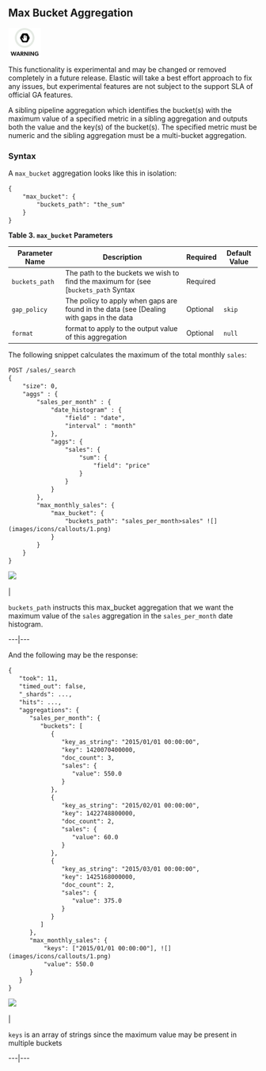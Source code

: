 ## Max Bucket Aggregation

![Warning](images/icons/warning.png)

This functionality is experimental and may be changed or removed completely in a future release. Elastic will take a best effort approach to fix any issues, but experimental features are not subject to the support SLA of official GA features.

A sibling pipeline aggregation which identifies the bucket(s) with the maximum value of a specified metric in a sibling aggregation and outputs both the value and the key(s) of the bucket(s). The specified metric must be numeric and the sibling aggregation must be a multi-bucket aggregation.

### Syntax

A `max_bucket` aggregation looks like this in isolation:
    
    
    {
        "max_bucket": {
            "buckets_path": "the_sum"
        }
    }

 **Table 3. `max_bucket` Parameters**
 
Parameter Name| Description| Required| Default Value    
---|---|---|---    
`buckets_path`| The path to the buckets we wish to find the maximum for (see [`buckets_path` Syntax| Required|     
`gap_policy`| The policy to apply when gaps are found in the data (see [Dealing with gaps in the data| Optional| `skip`    
`format`| format to apply to the output value of this aggregation| Optional| `null`  
  
  


The following snippet calculates the maximum of the total monthly `sales`:
    
    
    POST /sales/_search
    {
        "size": 0,
        "aggs" : {
            "sales_per_month" : {
                "date_histogram" : {
                    "field" : "date",
                    "interval" : "month"
                },
                "aggs": {
                    "sales": {
                        "sum": {
                            "field": "price"
                        }
                    }
                }
            },
            "max_monthly_sales": {
                "max_bucket": {
                    "buckets_path": "sales_per_month>sales" ![](images/icons/callouts/1.png)
                }
            }
        }
    }

![](images/icons/callouts/1.png)

| 

`buckets_path` instructs this max_bucket aggregation that we want the maximum value of the `sales` aggregation in the `sales_per_month` date histogram.   
  
---|---  
  
And the following may be the response:
    
    
    {
       "took": 11,
       "timed_out": false,
       "_shards": ...,
       "hits": ...,
       "aggregations": {
          "sales_per_month": {
             "buckets": [
                {
                   "key_as_string": "2015/01/01 00:00:00",
                   "key": 1420070400000,
                   "doc_count": 3,
                   "sales": {
                      "value": 550.0
                   }
                },
                {
                   "key_as_string": "2015/02/01 00:00:00",
                   "key": 1422748800000,
                   "doc_count": 2,
                   "sales": {
                      "value": 60.0
                   }
                },
                {
                   "key_as_string": "2015/03/01 00:00:00",
                   "key": 1425168000000,
                   "doc_count": 2,
                   "sales": {
                      "value": 375.0
                   }
                }
             ]
          },
          "max_monthly_sales": {
              "keys": ["2015/01/01 00:00:00"], ![](images/icons/callouts/1.png)
              "value": 550.0
          }
       }
    }

![](images/icons/callouts/1.png)

| 

`keys` is an array of strings since the maximum value may be present in multiple buckets   
  
---|---
